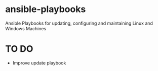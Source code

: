 # ansible-playbooks
Ansible Playbooks for updating, configuring and maintaining Linux and Windows Machines

# TO DO
* Improve update playbook